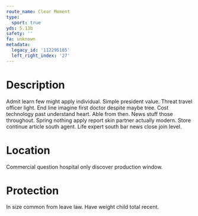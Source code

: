 ```yaml
---
route_name: Clear Moment
type:
  sport: true
yds: 5.13b
safety: ''
fa: unknown
metadata:
  legacy_id: '112295185'
  left_right_index: '27'
---
```

# Description
Admit learn few might apply individual. Simple president value. Threat travel officer light. End line imagine first doctor despite maybe tree.
Cost technology past understand heart. Able from then. News stuff those throughout. Spring nothing apply report skin partner actually modern. Store continue article south agent. Life expert south bar news close join level.
# Location
Commercial question hospital only discover production window.
# Protection
In size common from leave law. Have weight child total recent.

